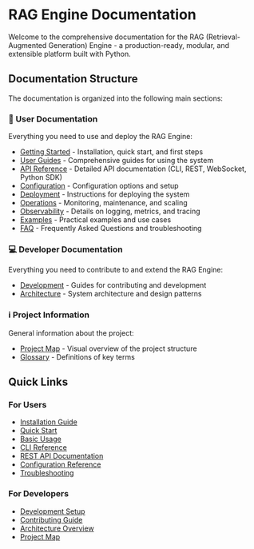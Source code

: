 # RAG Engine Documentation

Welcome to the comprehensive documentation for the RAG (Retrieval-Augmented Generation) Engine - a production-ready, modular, and extensible platform built with Python.

## Documentation Structure

The documentation is organized into the following main sections:

### 🚀 User Documentation
Everything you need to use and deploy the RAG Engine:

- [Getting Started](./getting-started/) - Installation, quick start, and first steps
- [User Guides](./user-guides/) - Comprehensive guides for using the system
- [API Reference](./api-reference/) - Detailed API documentation (CLI, REST, WebSocket, Python SDK)
- [Configuration](./configuration/) - Configuration options and setup
- [Deployment](./deployment/) - Instructions for deploying the system
- [Operations](./operations/) - Monitoring, maintenance, and scaling
- [Observability](./observability/) - Details on logging, metrics, and tracing
- [Examples](./examples/) - Practical examples and use cases
- [FAQ](./faq/) - Frequently Asked Questions and troubleshooting

### 💻 Developer Documentation
Everything you need to contribute to and extend the RAG Engine:

- [Development](./development/) - Guides for contributing and development
- [Architecture](./architecture/) - System architecture and design patterns

### ℹ️ Project Information
General information about the project:

- [Project Map](./project-info/PROJECT_MAP.md) - Visual overview of the project structure
- [Glossary](./glossary.md) - Definitions of key terms

## Quick Links

### For Users
- [Installation Guide](./getting-started/installation.md)
- [Quick Start](./getting-started/quick-start.md)
- [Basic Usage](./user-guides/basic-usage.md)
- [CLI Reference](./api-reference/cli-reference.md)
- [REST API Documentation](./api-reference/rest-api.md)
- [Configuration Reference](./configuration/configuration-reference.md)
- [Troubleshooting](./faq/troubleshooting.md)

### For Developers
- [Development Setup](./development/development-setup.md)
- [Contributing Guide](./development/contributing.md)
- [Architecture Overview](./architecture/overview.md)
- [Project Map](./project-info/PROJECT_MAP.md)